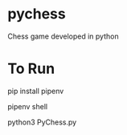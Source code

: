 # pychess

Chess game developed in python

# To Run

pip install pipenv

pipenv shell

python3 PyChess.py

